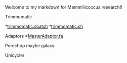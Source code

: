 Welcome to my markdown for Mammiliicoccus research!!

Trimmomatic

*[trimmomatic.sbatch](https://github.com/biol726314/MamiliicoccusResearch/blob/main/Scripts/trimmomatic.sbatch)
*[trimmomatic.sh](https://github.com/biol726314/MamiliicoccusResearch/blob/main/Scripts/trimmomatic.sh)

Adaptors
*[MasterAdaptor.fa](https://github.com/biol726314/MamiliicoccusResearch/blob/main/TrimmomaticAdapters/MasterAdaptor.fa)

Porechop
maybe galaxy

Unicycler